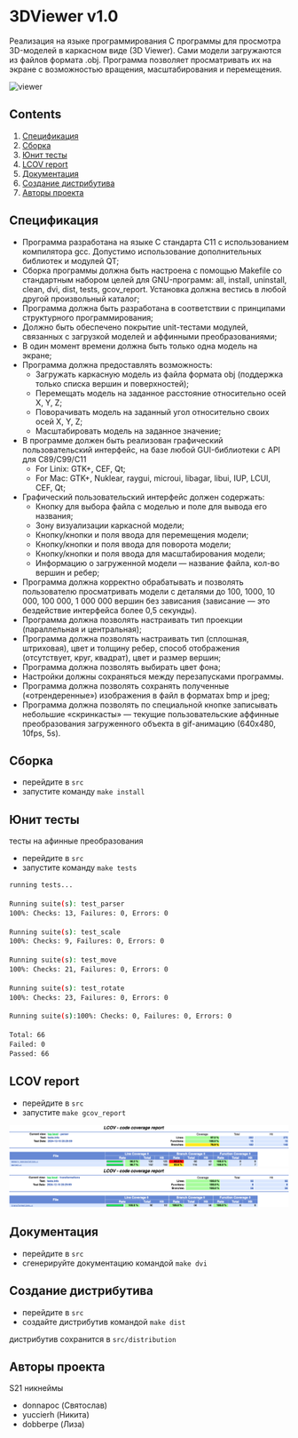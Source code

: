 # 3DViewer v1.0

Реализация на языке программирования С программы для просмотра 3D-моделей в каркасном виде (3D Viewer). Сами модели загружаются из файлов формата .obj. Программа позволяет просматривать их на экране с возможностью вращения, масштабирования и перемещения.

![viewer](misc/viewer.gif)

## Contents

1. [Спецификация](#спецификация)
2. [Сборка](#сборка)
3. [Юнит тесты](#юнит-тесты)
4. [LCOV report](#lcov-report)
5. [Документация](#документация)
6. [Создание дистрибутива](#создание-дистрибутива)
7. [Авторы проекта](#авторы-проекта)

## Спецификация

- Программа разработана на языке С стандарта C11 с использованием компилятора gcc. Допустимо использование дополнительных библиотек и модулей QT;
- Сборка программы должна быть настроена с помощью Makefile со стандартным набором целей для GNU-программ: all, install, uninstall, clean, dvi, dist, tests, gcov_report. Установка должна вестись в любой другой произвольный каталог;
- Программа должна быть разработана в соответствии с принципами структурного программирования;
- Должно быть обеспечено покрытие unit-тестами модулей, связанных с загрузкой моделей и аффинными преобразованиями;
- В один момент времени должна быть только одна модель на экране;
- Программа должна предоставлять возможность:
    - Загружать каркасную модель из файла формата obj (поддержка только списка вершин и поверхностей);
    - Перемещать модель на заданное расстояние относительно осей X, Y, Z;
    - Поворачивать модель на заданный угол относительно своих осей X, Y, Z;
    - Масштабировать модель на заданное значение;
- В программе должен быть реализован графический пользовательский интерфейс, на базе любой GUI-библиотеки с API для C89/C99/C11 <br/>
  * For Linix: GTK+, CEF, Qt;<br/>
  * For Mac: GTK+, Nuklear, raygui, microui, libagar, libui, IUP, LCUI, CEF, Qt;
- Графический пользовательский интерфейс должен содержать:
    - Кнопку для выбора файла с моделью и поле для вывода его названия;
    - Зону визуализации каркасной модели;
    - Кнопку/кнопки и поля ввода для перемещения модели;
    - Кнопку/кнопки и поля ввода для поворота модели;
    - Кнопку/кнопки и поля ввода для масштабирования модели;  
    - Информацию о загруженной модели — название файла, кол-во вершин и ребер;
- Программа должна корректно обрабатывать и позволять пользователю просматривать модели с деталями до 100, 1000, 10 000, 100 000, 1 000 000 вершин без зависания (зависание — это бездействие интерфейса более 0,5 секунды).
 - Программа должна позволять настраивать тип проекции (параллельная и центральная);
 - Программа должна позволять настраивать тип (сплошная, штриховая), цвет и толщину ребер, способ отображения (отсутствует, круг, квадрат), цвет и размер вершин;
 - Программа должна позволять выбирать цвет фона;
 - Настройки должны сохраняться между перезапусками программы.
 - Программа должна позволять сохранять полученные («отрендеренные») изображения в файл в форматах bmp и jpeg;
 - Программа должна позволять по специальной кнопке записывать небольшие «скринкасты» — текущие пользовательские аффинные преобразования загруженного объекта в gif-анимацию (640x480, 10fps, 5s).

## Сборка

- перейдите в `src`
- запустите команду `make install`

## Юнит тесты

тесты на афинные преобразования

- перейдите в `src`
- запустите команду `make tests`

```bash
running tests...

Running suite(s): test_parser
100%: Checks: 13, Failures: 0, Errors: 0

Running suite(s): test_scale
100%: Checks: 9, Failures: 0, Errors: 0

Running suite(s): test_move
100%: Checks: 21, Failures: 0, Errors: 0

Running suite(s): test_rotate
100%: Checks: 23, Failures: 0, Errors: 0

Running suite(s):100%: Checks: 0, Failures: 0, Errors: 0

Total: 66
Failed: 0
Passed: 66
```

## LCOV report

- перейдите в `src`
- запустите `make gcov_report`

![lcov_1](misc/images/lcov_1.png)
![lcov_2](misc/images/lcov_2.png)

## Документация

- перейдите в `src`
- сгенерируйте документацию командой `make dvi`

## Создание дистрибутива

- перейдите в `src`
- создайте дистрибутив командой `make dist`

дистрибутив сохранится в `src/distribution`

## Авторы проекта

S21 никнеймы

- donnapoc (Святослав)
- yuccierh (Никита)
- dobberpe (Лиза)
